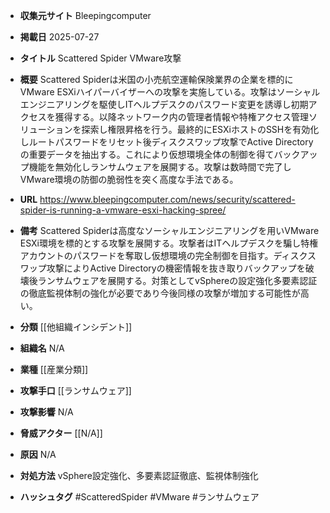 - **収集元サイト**
Bleepingcomputer

- **掲載日**
2025-07-27

- **タイトル**
Scattered Spider VMware攻撃

- **概要**
Scattered Spiderは米国の小売航空運輸保険業界の企業を標的にVMware ESXiハイパーバイザーへの攻撃を実施している。攻撃はソーシャルエンジニアリングを駆使しITヘルプデスクのパスワード変更を誘導し初期アクセスを獲得する。以降ネットワーク内の管理者情報や特権アクセス管理ソリューションを探索し権限昇格を行う。最終的にESXiホストのSSHを有効化しルートパスワードをリセット後ディスクスワップ攻撃でActive Directoryの重要データを抽出する。これにより仮想環境全体の制御を得てバックアップ機能を無効化しランサムウェアを展開する。攻撃は数時間で完了しVMware環境の防御の脆弱性を突く高度な手法である。

- **URL**
https://www.bleepingcomputer.com/news/security/scattered-spider-is-running-a-vmware-esxi-hacking-spree/

- **備考**
Scattered Spiderは高度なソーシャルエンジニアリングを用いVMware ESXi環境を標的とする攻撃を展開する。攻撃者はITヘルプデスクを騙し特権アカウントのパスワードを奪取し仮想環境の完全制御を目指す。ディスクスワップ攻撃によりActive Directoryの機密情報を抜き取りバックアップを破壊後ランサムウェアを展開する。対策としてvSphereの設定強化多要素認証の徹底監視体制の強化が必要であり今後同様の攻撃が増加する可能性が高い。

- **分類**
[[他組織インシデント]]

- **組織名**
N/A

- **業種**
[[産業分類]]

- **攻撃手口**
[[ランサムウェア]]

- **攻撃影響**
N/A

- **脅威アクター**
[[N/A]]

- **原因**
N/A

- **対処方法**
vSphere設定強化、多要素認証徹底、監視体制強化

- **ハッシュタグ**
#ScatteredSpider #VMware #ランサムウェア

